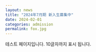 ```yaml
---
layout: news
title: "2024年7月期 新入生募集中"
date: 2024-02-01
categories: admission
permalink: fox.jpg
---
```


테스트 페이지입니다. 10글자까지 표시 됩니다.
